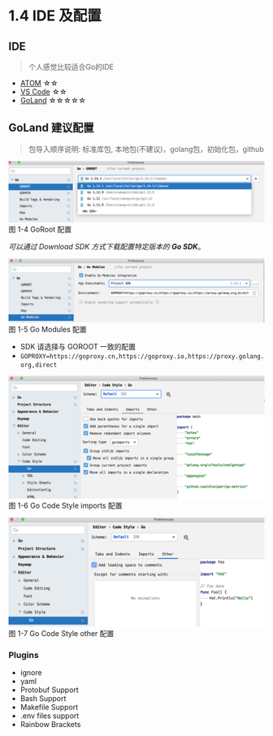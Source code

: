 # 1.4 IDE 及配置

## IDE

>个人感觉比较适合Go的IDE

- [ATOM](https://atom.io/) ☆☆
- [VS Code](https://code.visualstudio.com/) ☆☆
- [GoLand](https://www.jetbrains.com/go/) ☆☆☆☆☆

## GoLand 建议配置

>包导入顺序说明: 标准库包, 本地包(不建议)，golang包，初始化包，github

![GoRoot 配置](../images/ch1-04-goland-goroot.png)
图 1-4 GoRoot 配置

_可以通过 Download SDK 方式下载配置特定版本的 **Go SDK**_。

![Go Modules 配置](../images/ch1-04-goland-go-modules.png)
图 1-5 Go Modules 配置

- SDK 请选择与 GOROOT 一致的配置
- `GOPROXY=https://goproxy.cn,https://goproxy.io,https://proxy.golang.org,direct`

![Go Code Style imports 配置](../images/ch1-04-goland-code-style-imports.png)
图 1-6 Go Code Style imports 配置

![Go Code Style other 配置](../images/ch1-04-goland-other.png)
图 1-7 Go Code Style other 配置

### Plugins

- ignore
- yaml
- Protobuf Support
- Bash Support
- Makefile Support
- .env files support
- Rainbow Brackets
